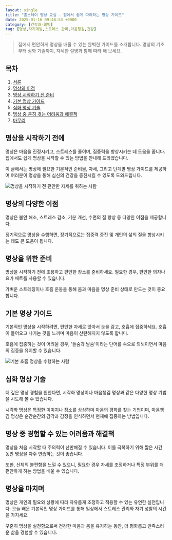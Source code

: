 ```yaml
---
layout: single
title: "홈스테이 명상 교실 - 집에서 쉽게 따라하는 명상 가이드"
date: 2025-01-16 09:48:53 +0900
category: [건강과-웰빙]
tag: [명상,자기계발,스트레스 관리,마음챙김,건강]
---
```

  
> 집에서 편안하게 명상을 배울 수 있는 완벽한 가이드를 소개합니다. 명상의 기초부터 심화 기술까지, 자세한 설명과 함께 따라 해 보세요.

## 목차
1. [서론](#서론)
2. [명상의 이점](#명상의-이점)
3. [명상 시작하기 전 준비](#명상-시작하기-전-준비)
4. [기본 명상 가이드](#기본-명상-가이드)
5. [심화 명상 기술](#심화-명상-기술)
6. [명상 중 흔히 겪는 어려움과 해결책](#명상-중-흔히-겪는-어려움과-해결책)
7. [마무리](#마무리)

## 명상을 시작하기 전에

명상은 마음을 진정시키고, 스트레스를 줄이며, 집중력을 향상시키는 데 도움을 줍니다. 집에서도 쉽게 명상을 시작할 수 있는 방법을 안내해 드리겠습니다.


이 글에서는 명상에 필요한 기본적인 준비물, 자세, 그리고 단계별 명상 가이드를 제공하여 여러분이 명상을 통해 심신의 건강을 증진시킬 수 있도록 도와드립니다.


![명상을 시작하기 전 편안한 자세를 취하는 사람](https://i.ibb.co/0MXSsnw/png-skoid-d505667d-d6c1-4a0a-bac7-5c84a87759f8-sktid-a48cca56-e6da-484e-a814-9c849652bcb3-skt-2025-0.png)



## 명상의 다양한 이점

명상은 불안 해소, 스트레스 감소, 기분 개선, 수면의 질 향상 등 다양한 이점을 제공합니다.


정기적으로 명상을 수행하면, 장기적으로는 집중력 증진 및 개인의 삶의 질을 향상시키는 데도 큰 도움이 됩니다.



## 명상을 위한 준비

명상을 시작하기 전에 조용하고 편안한 장소를 준비하세요. 필요한 경우, 편안한 의자나 요가 매트를 사용할 수 있습니다.


가벼운 스트레칭이나 호흡 운동을 통해 몸과 마음을 명상 준비 상태로 만드는 것이 중요합니다.



## 기본 명상 가이드

기본적인 명상을 시작하려면, 편안한 자세로 앉아서 눈을 감고, 호흡에 집중하세요. 호흡이 들어오고 나가는 것을 느끼며 마음이 산란해지지 않도록 합니다.


호흡에 집중하는 것이 어려울 경우, '들숨과 날숨'이라는 단어를 속으로 되뇌이면서 마음의 집중을 유지할 수 있습니다.


![기본 호흡 명상을 수행하는 사람](https://i.ibb.co/hMf74yZ/png-skoid-d505667d-d6c1-4a0a-bac7-5c84a87759f8-sktid-a48cca56-e6da-484e-a814-9c849652bcb3-skt-2025-0.png)



## 심화 명상 기술

더 깊은 명상 경험을 원한다면, 시각화 명상이나 마음챙김 명상과 같은 다양한 명상 기법을 시도해 볼 수 있습니다.


시각화 명상은 특정한 이미지나 장소를 상상하며 마음의 평화를 찾는 기법이며, 마음챙김 명상은 순간순간의 감각과 감정을 인식하면서 현재에 집중하는 방법입니다.



## 명상 중 경험할 수 있는 어려움과 해결책

명상을 처음 시작할 때 주의력이 산만해질 수 있습니다. 이를 극복하기 위해 짧은 시간 동안 명상을 자주 연습하는 것이 좋습니다.


또한, 신체의 불편함을 느낄 수 있으니, 필요한 경우 자세를 조정하거나 특정 부위를 더 편안하게 하는 방법을 배울 수 있습니다.



## 명상을 마치며

명상은 개인의 필요와 상황에 따라 자유롭게 조정하고 적용할 수 있는 유연한 실천입니다. 오늘 배운 기본적인 명상 가이드를 통해 일상에서 스트레스 관리와 자기 성찰의 시간을 가지세요.


꾸준히 명상을 실천함으로써 건강한 마음과 몸을 유지하는 동안, 더 평화롭고 만족스러운 삶을 경험할 수 있습니다.

